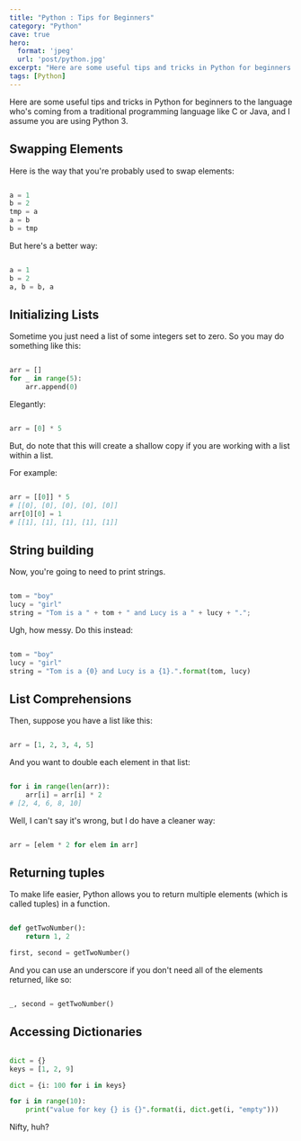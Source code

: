 ```yaml
---
title: "Python : Tips for Beginners"
category: "Python"
cave: true
hero:
  format: 'jpeg'
  url: 'post/python.jpg'
excerpt: "Here are some useful tips and tricks in Python for beginners to the language."
tags: [Python]
---
```

Here are some useful tips and tricks in Python for beginners to the language who's coming from a traditional programming language like C or Java, and I assume you are using Python 3.

## Swapping Elements

Here is the way that you're probably used to swap elements:

```python

a = 1
b = 2
tmp = a
a = b
b = tmp

```

But here's a better way:
```python

a = 1
b = 2
a, b = b, a

```


## Initializing Lists

Sometime you just need a list of some integers set to zero. So you may do something like this:

```python

arr = []
for _ in range(5):
    arr.append(0)

```

Elegantly:
```python

arr = [0] * 5

```

But, do note that this will create a shallow copy if you are working with a list within a list.

For example:

```python

arr = [[0]] * 5
# [[0], [0], [0], [0], [0]]
arr[0][0] = 1
# [[1], [1], [1], [1], [1]]

```


## String building

Now, you're going to need to print strings.

```python

tom = "boy"
lucy = "girl"
string = "Tom is a " + tom + " and Lucy is a " + lucy + ".";

```

Ugh, how messy. Do this instead:
```python

tom = "boy"
lucy = "girl"
string = "Tom is a {0} and Lucy is a {1}.".format(tom, lucy)

```


## List Comprehensions

Then, suppose you have a list like this:

```python

arr = [1, 2, 3, 4, 5]

```


And you want to double each element in that list:

```python

for i in range(len(arr)):
    arr[i] = arr[i] * 2
# [2, 4, 6, 8, 10]

```

Well, I can't say it's wrong, but I do have a cleaner way:

```python

arr = [elem * 2 for elem in arr]

```


## Returning tuples

To make life easier, Python allows you to return multiple elements (which is called tuples) in a function.

```python

def getTwoNumber():
    return 1, 2

first, second = getTwoNumber()

```

And you can use an underscore if you don't need all of the elements returned, like so:

```python

_, second = getTwoNumber()

```


## Accessing Dictionaries

```python

dict = {}
keys = [1, 2, 9]

dict = {i: 100 for i in keys}

for i in range(10):
	print("value for key {} is {}".format(i, dict.get(i, "empty")))

```

Nifty, huh?


